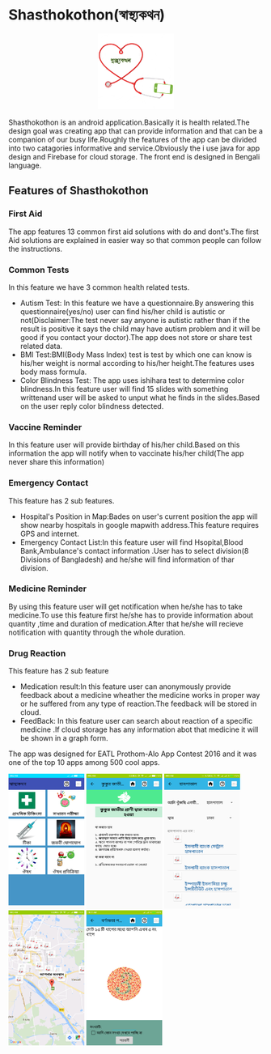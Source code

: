 # Shasthokothon(স্বাস্থ্যকথন)

<p align="center">
<img src="App_images/Logo1.png" class="img-responsive" width="150" height="150" >
</p>
Shasthokothon  is an android application.Basically it is health related.The design goal was creating app that can provide information and that can be a companion of our busy life.Roughly the features of the app can be divided into two catagories informative and service.Obviously the  i use  java for app design and Firebase for cloud storage. The front end is designed in Bengali language.

## Features of Shasthokothon
### First Aid
The app features 13 common first aid solutions with do and dont's.The first Aid solutions are explained in easier way so that common people can follow the instructions.

### Common Tests 
In this feature we have 3 common health related tests.
- Autism Test: In this feature we have a questionnaire.By answering this questionnaire(yes/no) user can find his/her child is autistic or not(Disclaimer:The test never say  anyone is autistic rather than if the result is positive it says the child may have autism problem and it will be good if you contact your doctor).The app does not store or share test related data.
- BMI Test:BMI(Body Mass Index) test is test by which one can know is his/her weight is normal according to his/her height.The features uses body mass formula.
- Color Blindness Test: The app uses ishihara test to determine color blindness.In this feature user will find 15 slides with something writtenand user will be asked to unput what he finds in the slides.Based on the user reply color blindness detected.

### Vaccine Reminder
In this feature user will provide birthday of his/her child.Based on this information the app will notify when to vaccinate his/her child(The app never share this information)

### Emergency Contact
This feature has 2 sub features.
- Hospital's Position in Map:Bades on user's current position the app will show nearby hospitals in google mapwith address.This feature requires GPS and internet.
- Emergency Contact List:In this feature user will find Hsopital,Blood Bank,Ambulance's contact information .User has to select division(8 Divisions of Bangladesh) and he/she will find information of thar division.

### Medicine Reminder
By using this feature user will get notification when he/she has to take medicine.To use this feature first he/she has to provide information about quantity ,time and duration of medication.After that he/she will recieve notification with quantity through the whole duration.
 
### Drug Reaction
This feature has 2 sub feature
- Medication result:In this feature user can anonymously provide feedback about a medicine wheather the medicine works in proper way or he suffered from any type of reaction.The feedback will be stored in cloud.
- FeedBack: In this feature user can search about reaction of a specific medicine .If cloud storage has any information abot that medicine  it will be shown in a graph form.


The app was designed for EATL Prothom-Alo App Contest 2016 and it was one of the top 10 apps among 500 cool apps.
<section>
<img src="App_images/Main_Window.png" class="img-responsive" width="150" height="267" >
<img src="App_images/First_aid.png" class="img-responsive" width="150" height="267" >
<img src="App_images/emergency_Contact.png" class="img-responsive" width="150" height="267" >
<img src="App_images/Map.png" class="img-responsive" width="150" height="267" >
<img src="App_images/color_blindness.png" class="img-responsive" width="150" height="267" >
</section>
